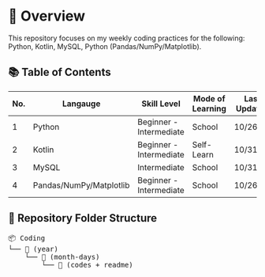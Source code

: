 # 🧭 Overview

This repository focuses on my weekly coding practices for the following: Python, Kotlin, MySQL, Python (Pandas/NumPy/Matplotlib).

## 📚 Table of Contents
| No. | Langauge | Skill Level | Mode of Learning | Last Updated |
|-----|----------|-------------|------------------|--------------|
| 1 | Python | Beginner - Intermediate | School | 10/26/25 |
| 2 | Kotlin | Beginner - Intermediate | Self-Learn | 10/31/25 |
| 3 | MySQL | Intermediate | School | 10/31/25 |
| 4 | Pandas/NumPy/Matplotlib | Beginner - Intermediate | School | 10/26/25 |

## 📁 Repository Folder Structure
<pre>
📦 Coding
└── 📂 (year)
    └── 📂 (month-days)
        └── 📂 (codes + readme)
</pre>
